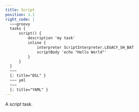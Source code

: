 ```yaml
---
title: Script
position: 1.1
right_code: |
  ~~~groovy
  tasks {
      script() {
          description 'my task'
          inline {
              interpreter ScriptInterpreter.LEGACY_SH_BAT
              scriptBody 'echo "Hello World"'
          }
      }
  }
  ~~~
  {: title="DSL" }
  ~~~ yml       
  ~~~
  {: title="YAML" }
---
```

A script task.